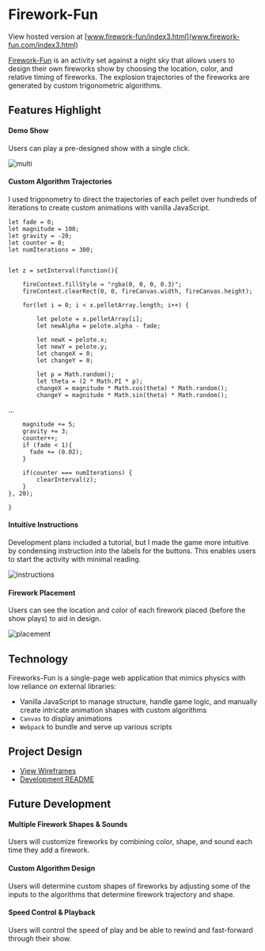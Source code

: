 # Firework-Fun

View hosted version at [www.firework-fun/index3.html](www.firework-fun.com/index3.html) 

[Firework-Fun](www.firework-fun.com/index3.html) is an activity set against a night sky that allows users to design their own fireworks show by choosing the location, color, and relative timing of fireworks.  The explosion trajectories of the fireworks are generated by custom trigonometric algorithms.

## Features Highlight

#### Demo Show
Users can play a pre-designed show with a single click.

![multi](https://res.cloudinary.com/dckkkjkuz/image/upload/v1501872244/fireworks/mutli1_crop.png)

#### Custom Algorithm Trajectories
I used trigonometry to direct the trajectories of each pellet over hundreds of iterations to create custom animations with vanilla JavaScript.

```
let fade = 0;
let magnitude = 100;
let gravity = -20;
let counter = 0;
let numIterations = 300;


let z = setInterval(function(){

    fireContext.fillStyle = "rgba(0, 0, 0, 0.3)";
    fireContext.clearRect(0, 0, fireCanvas.width, fireCanvas.height);

    for(let i = 0; i < x.pelletArray.length; i++) {

        let pelote = x.pelletArray[i];
        let newAlpha = pelote.alpha - fade;

        let newX = pelote.x;
        let newY = pelote.y;
        let changeX = 0;
        let changeY = 0;

        let p = Math.random();
        let theta = (2 * Math.PI * p);
        changeX = magnitude * Math.cos(theta) * Math.random();
        changeY = magnitude * Math.sin(theta) * Math.random();

```
...
```
    magnitude += 5;
    gravity += 3;
    counter++;
    if (fade < 1){
      fade += (0.02);
    }

    if(counter === numIterations) {
        clearInterval(z);
    }
}, 20);

}
```

#### Intuitive Instructions
Development plans included a tutorial, but I made the game more intuitive by condensing instruction into the labels for the buttons. This enables users to start the activity with minimal reading.

![instructions](https://res.cloudinary.com/dckkkjkuz/image/upload/v1501871351/fireworks/instructions.png)

#### Firework Placement
Users can see the location and color of each firework placed (before the show plays) to aid in design.

![placement](https://res.cloudinary.com/dckkkjkuz/image/upload/v1501871093/fireworks/placement.png)

## Technology

Fireworks-Fun is a single-page web application that mimics physics with low reliance on external libraries:

- Vanilla JavaScript to manage structure, handle game logic, and manually create intricate animation shapes with custom algorithms
- `Canvas` to display animations
- `Webpack` to bundle and serve up various scripts

## Project Design

- [View Wireframes][wireframes]
- [Development README][READMEdev]

[wireframes]: docs/wireframes
[READMEdev]: docs/README.md

## Future Development

#### Multiple Firework Shapes & Sounds
Users will customize fireworks by combining color, shape, and sound each time they add a firework.

#### Custom Algorithm Design
Users will determine custom shapes of fireworks by adjusting some of the inputs to the algorithms that determine firework trajectory and shape.

#### Speed Control & Playback
Users will control the speed of play and be able to rewind and fast-forward through their show.

